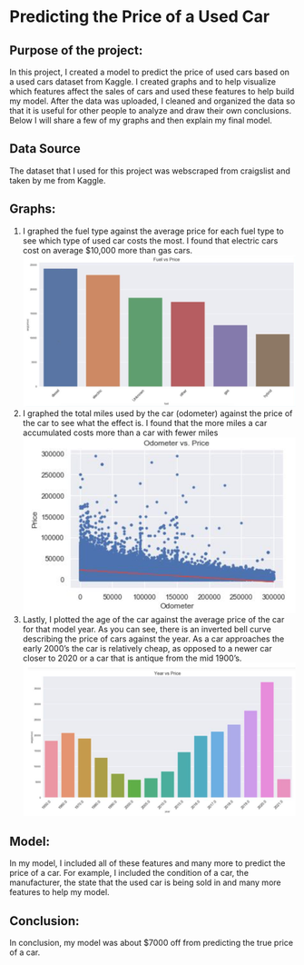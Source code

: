 # Predicting the Price of a Used Car

## Purpose of the project: 

In this project, I created a model to predict the price of used cars based on a used cars dataset from Kaggle. I created graphs and to help visualize which features affect the sales of cars and used these features to help build my model. After the data was uploaded, I cleaned and organized the data so that it is useful for other people to analyze and draw their own conclusions. Below I will share a few of my graphs and then explain my final model. 

## Data Source
The dataset that I used for this project was webscraped from craigslist and taken by me from Kaggle. 

## Graphs:
1. I graphed the fuel type against the average price for each fuel type to see which type of used car costs the most. I found that electric cars cost on average $10,000 more than gas cars.
![fuelPrice](images/Fuel_vs_Price.png)
2. I graphed the total miles used by the car (odometer) against the price of the car to see what the effect is. I found that the more miles a car accumulated costs more than a car with fewer  miles 
![odometerPrice](images/Odometer_vs_Price.png)
3. Lastly, I plotted the age of the car against the average price of the car for that model year. As you can see, there is an inverted bell curve describing the price of cars against the year. As a car approaches the early 2000’s the car is relatively cheap, as opposed to a newer car closer to 2020 or a car that is antique from the mid 1900’s. 
![yearPrice](images/Year_vs_Price.png)

## Model: 
In my model, I included all of these features and many more to predict the price of a car. For example, I included the condition of a car, the manufacturer, the state that the used car is being sold in and many more features to help my model.

## Conclusion: 
In conclusion, my model was about $7000 off from predicting the true price of a car.
